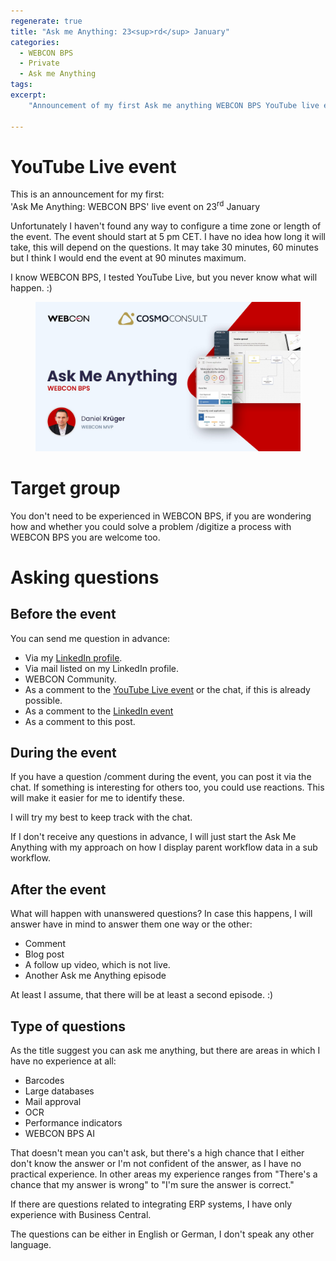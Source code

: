 ```yaml
---
regenerate: true
title: "Ask me Anything: 23<sup>rd</sup> January"
categories:
  - WEBCON BPS
  - Private 
  - Ask me Anything
tags:  
excerpt:
    "Announcement of my first Ask me anything WEBCON BPS YouTube live event."

---
```


# YouTube Live event
This is an announcement for my first:\
 'Ask Me Anything: WEBCON BPS' live event on 23<sup>rd</sup> January

Unfortunately I haven't found any way to configure a time zone or length of the event. The event should start at 5 pm CET. I have no idea how long it will take, this will depend on the questions. It may take 30 minutes, 60 minutes but I think I would end the event at 90 minutes maximum. 

I know WEBCON BPS, I tested YouTube Live, but you never know what will happen.  :)

<figure>
<a href="https://www.youtube.com/watch?v=bcR7GRaVRbs">
  <img src="/assets/images/posts/2024-11-14-ask-me-anything-2024-01-23/2024-01-14-20-55-58.png">
  </a>
</figure>


# Target group
You don't need to be experienced in WEBCON BPS, if you are wondering how and whether you could solve a problem /digitize a process with WEBCON BPS you are welcome too.

# Asking questions
## Before the event
You can send me question in advance:
- Via my [LinkedIn profile](https://www.linkedin.com/in/krueger-daniel/).
- Via mail listed on my LinkedIn profile.
- WEBCON Community.
- As a comment to the [YouTube Live event](https://www.youtube.com/watch?v=bcR7GRaVRbs) or the chat, if this is already possible.
- As a comment to the [LinkedIn event](https://www.linkedin.com/events/.askmeanyhting-webconbps7141826121553084416/)
- As a comment to this post.
 

## During the event
If you have a question /comment during the event, you can post it via the chat. If something is interesting for others too, you could use reactions. This will make it easier for me to identify these.

I will try my best to keep track with the chat. 

If I don't receive any questions in advance, I will just start the Ask Me Anything with my approach on how I display parent workflow data in a sub workflow.


## After the event
What will happen with unanswered questions? In case this happens, I will answer have in mind to answer them one way or the other:
- Comment
- Blog post 
- A follow up video, which is not live.
- Another Ask me Anything episode

At least I assume, that there will be at least a second episode. :)

## Type of questions
As the title suggest you can ask me anything, but there are areas in which I have no experience at all:
- Barcodes 
- Large databases 
- Mail approval
- OCR
- Performance indicators
- WEBCON BPS AI

That doesn't mean you can't ask, but there's a high chance that I either don't know the answer or I'm not confident of the answer, as I have no practical experience. In other areas my experience ranges from "There's a chance that my answer is wrong" to "I'm sure the answer is correct."

If there are questions related to integrating ERP systems, I have only experience with Business Central. 

The questions can be either in English or German, I don't speak any other language.